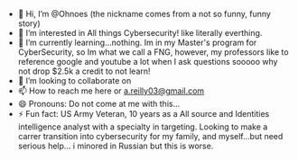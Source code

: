 - 👋 Hi, I’m @Ohnoes (the nickname comes from a not so funny, funny story)
- 👀 I’m interested in All things Cybersecurity! like literally everthing. 
- 🌱 I’m currently learning...nothing. Im in my Master's program for CyberSecurity, so Im what we call a FNG, however, my professors like to reference google and youtube a lot when I ask questions sooooo why not drop $2.5k a credit to not learn!
- 💞️ I’m looking to collaborate on 
- 📫 How to reach me here or a.reilly03@gmail.com
- 😄 Pronouns: Do not come at me with this...
- ⚡ Fun fact: US Army Veteran, 10 years as a All source and Identities intelligence analyst with a specialty in targeting. Looking to make a carrer transition into cybersecurity for my family, and myself...but need serious help... i minored in Russian but this is worse. 

<!---
Ohnoes03/Ohnoes03 is a ✨ special ✨ repository because its `README.md` (this file) appears on your GitHub profile.
You can click the Preview link to take a look at your changes.
--->
